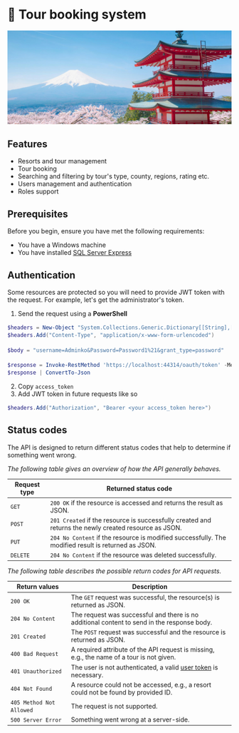 # 🎫 Tour booking system 
![](readmeImg.jpg)

## Features
* Resorts and tour management
* Tour booking
* Searching and filtering by tour's type, county, regions, rating etc.
* Users management and authentication
* Roles support

## Prerequisites
Before you begin, ensure you have met the following requirements:

* You have a Windows machine
* You have installed [SQL Server Express](https://www.microsoft.com/en-us/sql-server/sql-server-downloads)

## Authentication
Some resources are protected so you will need to provide JWT token with the request. For example, let's get the administrator's token.
1. Send the request using a **PowerShell** 
```powershell
$headers = New-Object "System.Collections.Generic.Dictionary[[String],[String]]"
$headers.Add("Content-Type", "application/x-www-form-urlencoded")

$body = "username=Adminko&Password=Password1%21&grant_type=password"

$response = Invoke-RestMethod 'https://localhost:44314/oauth/token' -Method 'POST' -Headers $headers -Body $body
$response | ConvertTo-Json
```
2. Copy `access_token`
3. Add JWT token in future requests like so
```powershell
$headers.Add("Authorization", "Bearer <your access_token here>")
``` 

## Status codes

The API is designed to return different status codes that help to determine if something went wrong.

*The following table gives an overview of how the API generally behaves.*

| Request type | Returned status code |
| ------------ | ----------- |
| `GET`   | `200 OK` if the resource is accessed and returns the result as JSON. |
| `POST`  | `201 Created` if the resource is successfully created and returns the newly created resource as JSON. |
| `PUT` | `204 No Content` if the resource is modified successfully. The modified result is returned as JSON. |
| `DELETE` | `204 No Content` if the resource was deleted successfully. |

*The following table describes the possible return codes for API requests.*

| Return values | Description |
| ------------- | ----------- |
| `200 OK` | The `GET` request was successful, the resource(s) is returned as JSON. |
| `204 No Content` | The request was successful and there is no additional content to send in the response body. |
| `201 Created` | The `POST` request was successful and the resource is returned as JSON. |
| `400 Bad Request` | A required attribute of the API request is missing, e.g., the name of a tour is not given. |
| `401 Unauthorized` | The user is not authenticated, a valid [user token](#authentication) is necessary. |
| `404 Not Found` | A resource could not be accessed, e.g., a resort could not be found by provided ID. |
| `405 Method Not Allowed` | The request is not supported. |
| `500 Server Error` | Something went wrong at a server-side. |


